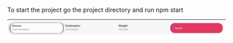 To start the project go the project directory and run npm start

![Image description](./Screenshot%202023-03-31%20150436.png)
